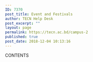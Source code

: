 ```yaml
---
ID: 7370
post_title: Event and Festivals
author: TECN Help Desk
post_excerpt: ""
layout: page
permalink: https://tecn.ac.bd/campus-2
published: true
post_date: 2018-12-04 10:13:16
---
```

CONTENTS